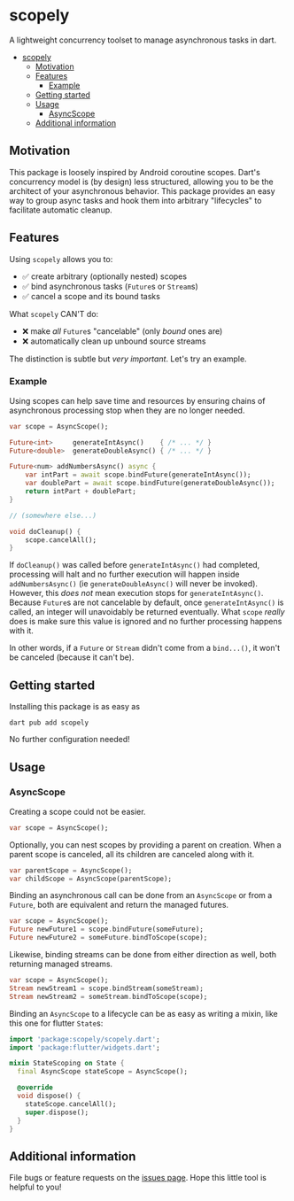 # scopely

A lightweight concurrency toolset to manage asynchronous tasks in dart.

- [scopely](#scopely)
  - [Motivation](#motivation)
  - [Features](#features)
    - [Example](#example)
  - [Getting started](#getting-started)
  - [Usage](#usage)
    - [AsyncScope](#asyncscope)
  - [Additional information](#additional-information)


## Motivation

This package is loosely inspired by Android coroutine scopes. Dart's concurrency model is (by design) less structured, allowing you to be the architect of your asynchronous behavior. This package provides an easy way to group async tasks and hook them into arbitrary "lifecycles" to facilitate automatic cleanup.


## Features

Using `scopely` allows you to:
- ✅ create arbitrary (optionally nested) scopes
- ✅ bind asynchronous tasks (`Future`s or `Stream`s)
- ✅ cancel a scope and its bound tasks

What `scopely` CAN'T do:
- ❌ make *all* `Future`s "cancelable" (only *bound* ones are)
- ❌ automatically clean up unbound source streams

The distinction is subtle but *very important*. Let's try an example.

### Example

Using scopes can help save time and resources by ensuring chains of asynchronous processing stop when they are no longer needed.

```dart
var scope = AsyncScope();

Future<int>     generateIntAsync()    { /* ... */ }
Future<double>  generateDoubleAsync() { /* ... */ }

Future<num> addNumbersAsync() async {
    var intPart = await scope.bindFuture(generateIntAsync());
    var doublePart = await scope.bindFuture(generateDoubleAsync());
    return intPart + doublePart;
}

// (somewhere else...)

void doCleanup() {
    scope.cancelAll();
}
```

If `doCleanup()` was called before `generateIntAsync()` had completed, processing will halt and no further execution will happen inside `addNumbersAsync()` (ie `generateDoubleAsync()` will never be invoked). However, this *does not* mean execution stops for `generateIntAsync()`. Because `Future`s are not cancelable by default, once `generateIntAsync()` is called, an integer will unavoidably be returned eventually. What `scope` *really* does is make sure this value is ignored and no further processing happens with it. 

In other words, if a `Future` or `Stream` didn't come from a `bind...()`, it won't be canceled (because it can't be).


## Getting started

Installing this package is as easy as

```
dart pub add scopely
```

No further configuration needed!


## Usage

### AsyncScope 

Creating a scope could not be easier.

```dart
var scope = AsyncScope();
```

Optionally, you can nest scopes by providing a parent on creation. When a parent scope is canceled, all its children are canceled along with it.

```dart
var parentScope = AsyncScope();
var childScope = AsyncScope(parentScope);
```

Binding an asynchronous call can be done from an `AsyncScope` or from a `Future`, both are equivalent and return the managed futures.

```dart
var scope = AsyncScope();
Future newFuture1 = scope.bindFuture(someFuture);
Future newFuture2 = someFuture.bindToScope(scope);
```

Likewise, binding streams can be done from either direction as well, both returning managed streams.

```dart
var scope = AsyncScope();
Stream newStream1 = scope.bindStream(someStream);
Stream newStream2 = someStream.bindToScope(scope);
```

Binding an `AsyncScope` to a lifecycle can be as easy as writing a mixin, like this one for flutter `State`s:

```dart
import 'package:scopely/scopely.dart';
import 'package:flutter/widgets.dart';

mixin StateScoping on State {
  final AsyncScope stateScope = AsyncScope();

  @override
  void dispose() {
    stateScope.cancelAll();
    super.dispose();
  }
}
```


## Additional information

File bugs or feature requests on the [issues page](https://github.com/skylon07/scopely/issues). Hope this little tool is helpful to you!

